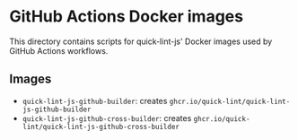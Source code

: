 # GitHub Actions Docker images

This directory contains scripts for quick-lint-js' Docker images used by GitHub
Actions workflows.

## Images

* `quick-lint-js-github-builder`: creates
  `ghcr.io/quick-lint/quick-lint-js-github-builder`
* `quick-lint-js-github-cross-builder`: creates
  `ghcr.io/quick-lint/quick-lint-js-github-cross-builder`
